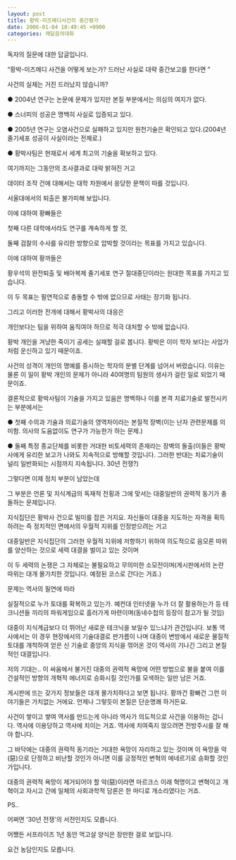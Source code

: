 ```yaml
---
layout: post
title: 황박-미즈메디사건의 중간평가
date: 2006-01-04 10:49:45 +0900
categories: 깨달음의대화
---
```

독자의 질문에 대한 답글입니다. 
  

  

  

  
“황박-미즈메디 사건을 어떻게 보는가? 드러난 사실로 대략 중간보고를 한다면 ” 
  

  

  
사건의 실체는 거진 드러났지 않습니까? 
  

  
● 2004년 연구는 논문에 문제가 있지만 본질 부분에서는 의심의 여지가 없다. 
  
● 스너피의 성공은 명백히 사실로 입증되고 있다. 
  
● 2005년 연구는 오염사건으로 실패하고 있지만 원천기술은 확인되고 있다.(2004년 줄기세포 성공이 사실이라는 전제로.) 
  
● 황박사팀은 현재로서 세계 최고의 기술을 확보하고 있다. 
  

  

  
여기까지는 그동안의 조사결과로 대략 밝혀진 거고 
  
데이터 조작 건에 대해서는 대학 차원에서 응당한 문책이 따를 것입니다. 
  
서울대에서의 퇴출은 불가피해 보입니다. 
  

  
이에 대하여 황빠들은 
  

  
첫째 다른 대학에서라도 연구를 계속하게 할 것, 
  
둘째 검찰의 수사를 유리한 방향으로 압박할 것이라는 목표를 가지고 있습니다.
  

  
이에 대하여 황까들은 
  

  
황우석의 완전퇴출 및 배아복제 줄기세포 연구 절대중단이라는 원대한 목표를 가지고 있습니다. 
  

  
이 두 목표는 필연적으로 충돌할 수 밖에 없으므로 사태는 장기화 됩니다. 
  

  
그리고 이러한 전개에 대해서 황박사의 대응은 
  

  
개인보다는 팀을 위하여 움직여야 하므로 적극 대처할 수 밖에 없습니다. 
  

  
황박 개인을 겨냥한 죽이기 공세는 실패할 걸로 봅니다. 황박은 이미 학자 보다는 사업가처럼 운신하고 있기 때문이죠. 
  

  
사건의 성격이 개인의 명예를 중시하는 학자의 분별 단계를 넘어서 버렸습니다. 이유는 물론 이 일이 황박 개인의 문제가 아니라 40여명의 팀원의 생사가 걸린 일로 되었기 때문이죠. 
  

  
결론적으로 황박사팀이 기술을 가지고 있음은 명백하나 이를 본격 치료기술로 발전시키는 부분에서는 
  

  
● 첫째 수의과 기술과 의료기술의 영역차이라는 본질적 장벽(이는 난자 관련문제를 의미함. 의사의 도움없이도 연구가 가능한가 하는 문제.) 
  

  
● 둘째 특정 종교단체를 비롯한 거대한 비토세력의 존재라는 장벽의 돌출(이들은 황박사에게 유리한 보고가 나와도 지속적으로 방해할 것입니다. 그러한 반대는 치료기술이 널리 일반화되는 시점까지 지속됩니다. 30년 전쟁?) 
  

  
그렇다면 이제 정치 부분이 남았는데 
  

  
그 부분은 언론 및 지식계급의 독재적 전횡과 그에 맞서는 대중일반의 권력적 동기가 충돌하는 문제입니다. 
  

  
지식집단은 황박사 건으로 빌미를 잡은 거지요. 자신들이 대중을 지도하는 자격을 획득하려는 즉 정치적인 면에서의 우월적 지위를 인정받으려는 거고
  

  
대중일반은 지식집단의 그러한 우월적 지위에 저항하기 위하여 의도적으로 음모론 따위를 양산하는 것으로 세력 대결을 벌이고 있는 것이며 
  

  
이 두 세력의 논쟁은 그 자체로는 불필요하고 무의미한 소모전이며(게시판에서의 논란 따위는 대개 몰가치한 것입니다. 예정된 코스로 간다는 거죠.) 
  

  
문제는 역사의 필연에 따라 
  

  
실질적으로 누가 토대를 확복하고 있는가. 예컨대 인터넷을 누가 더 잘 활용하는가 등 테크니션들 끼리의 파워게임으로 흘러가게 마련이며(동네수첩의 등장이 참고가 될 것임) 
  

  
대중이 지식계급보다 더 뛰어난 새로운 테크닉을 보일수 있느냐가 관건입니다. 보통 역사에서는 이 경우 현장에서의 기술대결로 판가름이 나며 대중이 변방에서 새로운 물질적 토대를 개척하여 얻은 신 기술로 중앙의 지식을 꺾어온 것이 역사의 기나긴 그리고 본질적인 대결입니다. 
  

  
저의 기대는.. 이 싸움에서 불거진 대중의 권력적 욕망에 어떤 방법으로 불을 붙여 이를 건설적인 방향의 개혁적 에너지로 승화시킬 것인가를 모색하는 일만 남은 거죠. 
  

  
게시판에 뜨는 갖가지 정보들은 대개 몰가치하다고 보면 됩니다. 황까건 황빠건 그런 이야기들은 가치없는 거에요. 언제나 그렇듯이 본질은 단순명쾌 하거든요. 
  

  
사건이 쌓이고 쌓여 역사를 만드는게 아니라 역사가 의도적으로 사건을 이용하는 겁니다. 역사에 이용당하고 역사에 치이는 거죠. 역사에 치여죽지 않으려면 전방주시를 잘 해야 합니다. 
  

  
그 바닥에는 대중의 권력적 동기라는 거대한 욕망이 자리하고 있는 것이며 이 욕망을 악(惡)으로 단정하고 비난할 것인가 아니면 이를 긍정적인 변혁의 에네르기로 승화할 것인가입니다. 
  

  
대중의 권력적 욕망이 제거되어야 할 악(惡)이라면 마르크스 이래 혁명이고 변혁이고 개혁이고 자시고 간에 일체의 사회과학적 담론은 한 마디로 개소리였다는 거죠.
  

   

  

  
PS.. 
  

  
어쩌면 '30년 전쟁'의 서전인지도 모릅니다. 
  
어쨌든 서프라이즈 1년 동안 먹고살 양식은 장만한 걸로 보입니다.
  
요건 농담인지도 모릅니다.